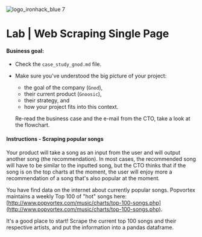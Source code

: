 ![logo_ironhack_blue 7](https://user-images.githubusercontent.com/23629340/40541063-a07a0a8a-601a-11e8-91b5-2f13e4e6b441.png)

# Lab | Web Scraping Single Page

#### Business goal:

- Check the `case_study_gnod.md` file.
- Make sure you've understood the big picture of your project:

  - the goal of the company (`Gnod`),
  - their current product (`Gnoosic`),
  - their strategy, and
  - how your project fits into this context.

  Re-read the business case and the e-mail from the CTO, take a look at the flowchart.

#### Instructions - Scraping popular songs

Your product will take a song as an input from the user and will output another song (the recommendation). In most cases, the recommended song will have to be similar to the inputted song, but the CTO thinks that if the song is on the top charts at the moment, the user will enjoy more a recommendation of a song that's also popular at the moment.

You have find data on the internet about currently popular songs. Popvortex maintains a weekly Top 100 of "hot" songs here: [http://www.popvortex.com/music/charts/top-100-songs.php](http://www.popvortex.com/music/charts/top-100-songs.php).

It's a good place to start! Scrape the current top 100 songs and their respective artists, and put the information into a pandas dataframe.

